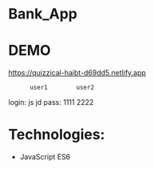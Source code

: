 # Bank_App

# DEMO
https://quizzical-haibt-d69dd5.netlify.app

          user1        user2
login:      js         jd
pass:      1111        2222

# Technologies:
- JavaScript ES6
